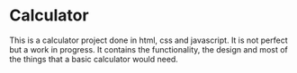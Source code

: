 # Calculator
This is a calculator project done in html, css and javascript. It is not perfect but a work in progress. It contains the functionality, the design and most of the things that a basic calculator would need.
